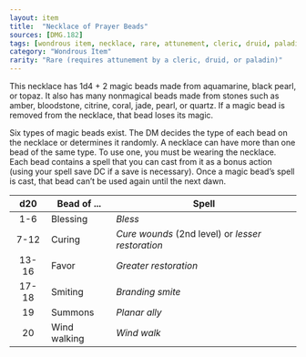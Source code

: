 ```yaml
---
layout: item
title:  "Necklace of Prayer Beads"
sources: [DMG.182]
tags: [wondrous item, necklace, rare, attunement, cleric, druid, paladin]
category: "Wondrous Item"
rarity: "Rare (requires attunement by a cleric, druid, or paladin)"
---
```


This necklace has 1d4 + 2 magic beads made from aquamarine, black pearl, or topaz. It also has many nonmagical beads made from stones such as amber, bloodstone, citrine, coral, jade, pearl, or quartz. If a magic bead is removed from the necklace, that bead loses its magic.

Six types of magic beads exist. The DM decides the type of each bead on the necklace or determines it randomly. A necklace can have more than one bead of the same type. To use one, you must be wearing the necklace. Each bead contains a spell that you can cast from it as a bonus action (using your spell save DC if a save is necessary). Once a magic bead’s spell is cast, that bead can’t be used again until the next dawn.

d20     |   Bead of ...     |   Spell
:-:     |   -----------     |   -----
1-6     |   Blessing	    |   *Bless*
7-12    |	Curing	        |   *Cure wounds* (2nd level) or *lesser restoration*
13-16	|   Favor   	    |   *Greater restoration*
17-18	|   Smiting         |	*Branding smite*
19	    |   Summons	        |   *Planar ally*
20	    |   Wind walking	|   *Wind walk*
